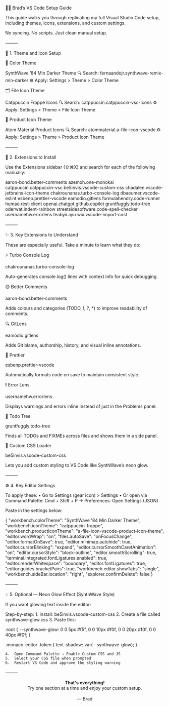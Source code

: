 🧑‍💻 Brad’s VS Code Setup Guide

This guide walks you through replicating my full Visual Studio Code setup, including themes, icons, extensions, and custom settings.

No syncing. No scripts. Just clean manual setup.

⸻

🎨 1. Theme and Icon Setup

🎨 Color Theme

SynthWave ’84 Min Darker Theme
🔍 Search: fernaandojr.synthwave-remix-min-darker
⚙️ Apply: Settings > Theme > Color Theme

🗂 File Icon Theme

Catppuccin Frappé Icons
🔍 Search: catppuccin.catppuccin-vsc-icons
⚙️ Apply: Settings > Theme > File Icon Theme

🧩 Product Icon Theme

Atom Material Product Icons
🔍 Search: atommaterial.a-file-icon-vscode
⚙️ Apply: Settings > Theme > Product Icon Theme

⸻

🔌 2. Extensions to Install

Use the Extensions sidebar (⇧⌘X) and search for each of the following manually:

aaron-bond.better-comments
azemoh.one-monokai
catppuccin.catppuccin-vsc
be5invis.vscode-custom-css
chadalen.vscode-jetbrains-icon-theme
chakrounanas.turbo-console-log
dbaeumer.vscode-eslint
esbenp.prettier-vscode
eamodio.gitlens
formulahendry.code-runner
humao.rest-client
openai.chatgpt
github.copilot
gruntfuggly.todo-tree
oderwat.indent-rainbow
streetsidesoftware.code-spell-checker
usernamehw.errorlens
teabyii.ayu
wix.vscode-import-cost


⸻

✨ 3. Key Extensions to Understand

These are especially useful. Take a minute to learn what they do:

⚡ Turbo Console Log

chakrounanas.turbo-console-log

Auto-generates console.log() lines with context info for quick debugging.

🟡 Better Comments

aaron-bond.better-comments

Adds colours and categories (TODO, !, ?, *) to improve readability of comments.

🔍 GitLens

eamodio.gitlens

Adds Git blame, authorship, history, and visual inline annotations.

🧼 Prettier

esbenp.prettier-vscode

Automatically formats code on save to maintain consistent style.

❗ Error Lens

usernamehw.errorlens

Displays warnings and errors inline instead of just in the Problems panel.

📌 Todo Tree

gruntfuggly.todo-tree

Finds all TODOs and FIXMEs across files and shows them in a side panel.

🎨 Custom CSS Loader

be5invis.vscode-custom-css

Lets you add custom styling to VS Code like SynthWave’s neon glow.

⸻

⚙️ 4. Key Editor Settings

To apply these:
	•	Go to Settings (gear icon) > Settings
	•	Or open via Command Palette: Cmd + Shift + P → Preferences: Open Settings (JSON)

Paste in the settings below:

{
  "workbench.colorTheme": "SynthWave '84 Min Darker Theme",
  "workbench.iconTheme": "catppuccin-frappe",
  "workbench.productIconTheme": "a-file-icon-vscode-product-icon-theme",
  "editor.wordWrap": "on",
  "files.autoSave": "onFocusChange",
  "editor.formatOnSave": true,
  "editor.minimap.autohide": true,
  "editor.cursorBlinking": "expand",
  "editor.cursorSmoothCaretAnimation": "on",
  "editor.cursorStyle": "block-outline",
  "editor.smoothScrolling": true,
  "terminal.integrated.fontLigatures.enabled": true,
  "editor.renderWhitespace": "boundary",
  "editor.fontLigatures": true,
  "editor.guides.bracketPairs": true,
  "workbench.editor.showTabs": "single",
  "workbench.sideBar.location": "right",
  "explorer.confirmDelete": false
}


⸻

💡 5. Optional — Neon Glow Effect (SynthWave Style)

If you want glowing text inside the editor:

Step-by-step:
	1.	Install: be5invis.vscode-custom-css
	2.	Create a file called synthwave-glow.css
	3.	Paste this:

:root {
  --synthwave-glow: 0 0 5px #f5f, 0 0 10px #f0f, 0 0 20px #f0f, 0 0 40px #f0f;
}

.monaco-editor .token {
  text-shadow: var(--synthwave-glow);
}

	4.	Open Command Palette → Enable Custom CSS and JS
	5.	Select your CSS file when prompted
	6.	Restart VS Code and approve the styling warning

⸻


<div align="center">
  <strong>That's everything!</strong><br>
  Try one section at a time and enjoy your custom setup.
  <br><br>
  — Brad
</div>

